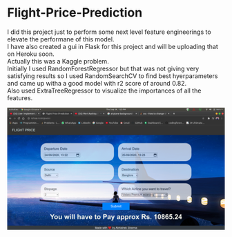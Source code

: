 # Flight-Price-Prediction

I did this project just to perform some next level feature engineerings to elevate the performane of this model.  
I have also created a gui in Flask for this project and will be uploading that on Heroku soon.  
Actually this was a Kaggle problem.  
Initially I used RandomForestRegressor but that was not giving very satisfying results so I used RandomSearchCV to find best hyerparameters and came up witha a good model with r2 score of around 0.82.  
Also used ExtraTreeRegressor to visualize the importances of all the features.

![](ss.png)
